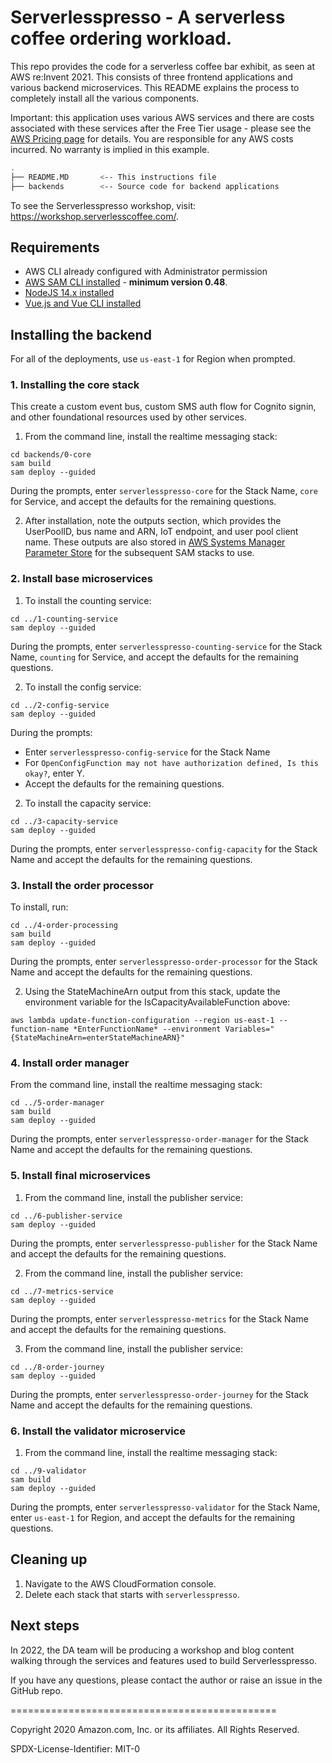 # Serverlesspresso - A serverless coffee ordering workload.

This repo provides the code for a serverless coffee bar exhibit, as seen at AWS re:Invent 2021. This consists of three frontend applications and various backend microservices. This README explains the  process to completely install all the various components.

Important: this application uses various AWS services and there are costs associated with these services after the Free Tier usage - please see the [AWS Pricing page](https://aws.amazon.com/pricing/) for details. You are responsible for any AWS costs incurred. No warranty is implied in this example.

```bash
.
├── README.MD       <-- This instructions file
├── backends        <-- Source code for backend applications
```

To see the Serverlesspresso workshop, visit: https://workshop.serverlesscoffee.com/.

## Requirements

* AWS CLI already configured with Administrator permission
* [AWS SAM CLI installed](https://docs.aws.amazon.com/serverless-application-model/latest/developerguide/serverless-sam-cli-install.html) - **minimum version 0.48**.
* [NodeJS 14.x installed](https://nodejs.org/en/download/)
* [Vue.js and Vue CLI installed](https://vuejs.org/v2/guide/installation.html)

## Installing the backend

For all of the deployments, use `us-east-1` for Region when prompted.

### 1. Installing the core stack

This create a custom event bus, custom SMS auth flow for Cognito signin, and other foundational resources used by other services.

1. From the command line, install the realtime messaging stack:
```
cd backends/0-core
sam build
sam deploy --guided
```
During the prompts, enter `serverlesspresso-core` for the Stack Name, `core` for Service, and accept the defaults for the remaining questions.

2. After installation, note the outputs section, which provides the UserPoolID, bus name and ARN, IoT endpoint, and user pool client name. These outputs are also stored in [AWS Systems Manager Parameter Store](https://console.aws.amazon.com/systems-manager/parameters/) for the subsequent SAM stacks to use.

### 2. Install base microservices

1. To install the counting service:
```
cd ../1-counting-service
sam deploy --guided
```
During the prompts, enter `serverlesspresso-counting-service` for the Stack Name, `counting` for Service, and accept the defaults for the remaining questions.

2. To install the config service:
```
cd ../2-config-service
sam deploy --guided
```
During the prompts:
- Enter `serverlesspresso-config-service` for the Stack Name
- For `OpenConfigFunction may not have authorization defined, Is this okay?`, enter Y.
- Accept the defaults for the remaining questions.

2. To install the capacity service:
```
cd ../3-capacity-service
sam deploy --guided
```

During the prompts, enter `serverlesspresso-config-capacity` for the Stack Name and accept the defaults for the remaining questions.

### 3. Install the order processor

To install, run:
```
cd ../4-order-processing
sam build
sam deploy --guided
```
During the prompts, enter `serverlesspresso-order-processor` for the Stack Name and accept the defaults for the remaining questions.

2. Using the StateMachineArn output from this stack, update the environment variable for the IsCapacityAvailableFunction above:

```
aws lambda update-function-configuration --region us-east-1 --function-name *EnterFunctionName* --environment Variables="{StateMachineArn=enterStateMachineARN}"
```

### 4. Install order manager

From the command line, install the realtime messaging stack:
```
cd ../5-order-manager
sam build
sam deploy --guided
```
During the prompts, enter `serverlesspresso-order-manager` for the Stack Name and accept the defaults for the remaining questions.

### 5. Install final microservices

1. From the command line, install the publisher service:
```
cd ../6-publisher-service
sam deploy --guided
```
During the prompts, enter `serverlesspresso-publisher` for the Stack Name and accept the defaults for the remaining questions.

2. From the command line, install the publisher service:
```
cd ../7-metrics-service
sam deploy --guided
```
During the prompts, enter `serverlesspresso-metrics` for the Stack Name and accept the defaults for the remaining questions.

3. From the command line, install the publisher service:
```
cd ../8-order-journey
sam deploy --guided
```
During the prompts, enter `serverlesspresso-order-journey` for the Stack Name and accept the defaults for the remaining questions.

### 6. Install the validator microservice

1. From the command line, install the realtime messaging stack:
```
cd ../9-validator
sam build
sam deploy --guided
```
During the prompts, enter `serverlesspresso-validator` for the Stack Name, enter `us-east-1` for Region, and accept the defaults for the remaining questions.

## Cleaning up

1. Navigate to the AWS CloudFormation console.
2. Delete each stack that starts with `serverlesspresso`.

## Next steps

In 2022, the DA team will be producing a workshop and blog content walking through the services and features used to build Serverlesspresso.

If you have any questions, please contact the author or raise an issue in the GitHub repo.


==============================================

Copyright 2020 Amazon.com, Inc. or its affiliates. All Rights Reserved.

SPDX-License-Identifier: MIT-0
